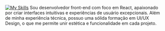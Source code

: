[![My Skills](https://skillicons.dev/icons?i=,js,ts,react,tailwind,figma,ps,php,laravel,docker,mysql,linux,bsd,rust,&theme=light)](https://skillicons.dev)
Sou desenvolvedor front-end com foco em React, apaixonado por criar interfaces intuitivas e experiências de usuário excepcionais. Além de minha experiência técnica, possuo uma sólida formação em UI/UX Design, o que me permite unir estética e funcionalidade em cada projeto.
